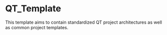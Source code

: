 # QT_Template
This template aims to contain standardized QT project architectures as well as common project templates.
